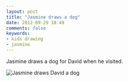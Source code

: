 ```yaml
---
layout: post
title: "Jasmine draws a dog"
date: 2012-09-29 18:49
comments: false
keywords: 
- kids drawing
- jasmine
---
```

Jasmine draws a dog for David when he visited.

![Jasmine draws David a dog](http://media.eick.us/media/photographs/2012/2012-09-29-2/jasmine-draws-a-david-dog.JPG)

